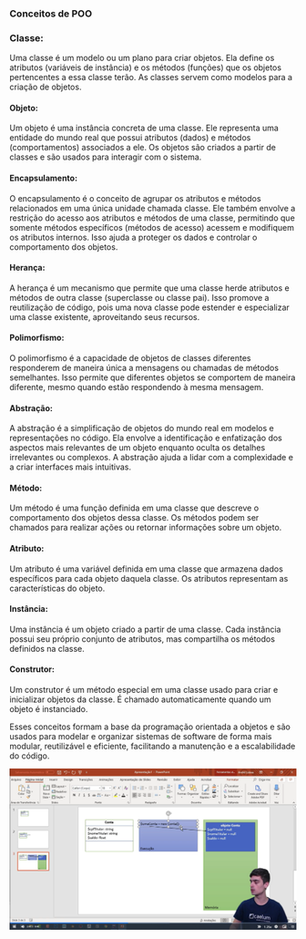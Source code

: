 ### Conceitos de POO


### Classe: 
Uma classe é um modelo ou um plano para criar objetos. Ela define os atributos (variáveis de instância) e os métodos (funções) que os objetos pertencentes a essa classe terão. As classes servem como modelos para a criação de objetos.

#### Objeto:
 Um objeto é uma instância concreta de uma classe. Ele representa uma entidade do mundo real que possui atributos (dados) e métodos (comportamentos) associados a ele. Os objetos são criados a partir de classes e são usados para interagir com o sistema.

#### Encapsulamento:
 O encapsulamento é o conceito de agrupar os atributos e métodos relacionados em uma única unidade chamada classe. Ele também envolve a restrição do acesso aos atributos e métodos de uma classe, permitindo que somente métodos específicos (métodos de acesso) acessem e modifiquem os atributos internos. Isso ajuda a proteger os dados e controlar o comportamento dos objetos.

####  Herança:
 A herança é um mecanismo que permite que uma classe herde atributos e métodos de outra classe (superclasse ou classe pai). Isso promove a reutilização de código, pois uma nova classe pode estender e especializar uma classe existente, aproveitando seus recursos.

#### Polimorfismo:
 O polimorfismo é a capacidade de objetos de classes diferentes responderem de maneira única a mensagens ou chamadas de métodos semelhantes. Isso permite que diferentes objetos se comportem de maneira diferente, mesmo quando estão respondendo à mesma mensagem.

#### Abstração:
 A abstração é a simplificação de objetos do mundo real em modelos e representações no código. Ela envolve a identificação e enfatização dos aspectos mais relevantes de um objeto enquanto oculta os detalhes irrelevantes ou complexos. A abstração ajuda a lidar com a complexidade e a criar interfaces mais intuitivas.

#### Método:
 Um método é uma função definida em uma classe que descreve o comportamento dos objetos dessa classe. Os métodos podem ser chamados para realizar ações ou retornar informações sobre um objeto.

#### Atributo: 
Um atributo é uma variável definida em uma classe que armazena dados específicos para cada objeto daquela classe. Os atributos representam as características do objeto.

#### Instância:
 Uma instância é um objeto criado a partir de uma classe. Cada instância possui seu próprio conjunto de atributos, mas compartilha os métodos definidos na classe.

#### Construtor:
 Um construtor é um método especial em uma classe usado para criar e inicializar objetos da classe. É chamado automaticamente quando um objeto é instanciado.

Esses conceitos formam a base da programação orientada a objetos e são usados para modelar e organizar sistemas de software de forma mais modular, reutilizável e eficiente, facilitando a manutenção e a escalabilidade do código.


![Alt text](image.png)

